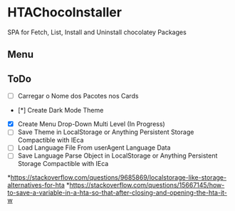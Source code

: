 # HTAChocoInstaller

SPA for Fetch, List, Install and Uninstall chocolatey Packages

## Menu

## ToDo

- [ ] Carregar o Nome dos Pacotes nos Cards
- [*] Create Dark Mode Theme
- [x] Create Menu Drop-Down Multi Level (In Progress)
- [ ] Save Theme in LocalStorage or Anything Persistent Storage Compactible with IEca
- [ ] Load Language File From userAgent Language Data
- [ ] Save Language Parse Object in LocalStorage or Anything Persistent Storage Compactible with IEca

*https://stackoverflow.com/questions/9685869/localstorage-like-storage-alternatives-for-hta
*https://stackoverflow.com/questions/15667145/how-to-save-a-variable-in-a-hta-so-that-after-closing-and-opening-the-hta-it-w
